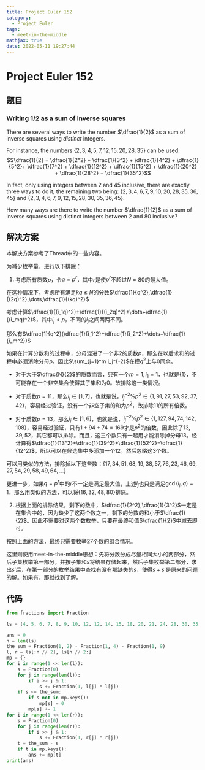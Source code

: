 ```yaml
---
title: Project Euler 152
category:
  - Project Euler
tags:
  - meet-in-the-middle
mathjax: true
date: 2022-05-11 19:27:44
---
```


<escape><!-- more --></escape>

# Project Euler 152

## 题目

### Writing 1/2 as a sum of inverse squares

There are several ways to write the number $\dfrac{1}{2}$ as a sum of inverse squares using *distinct* integers.

For instance, the numbers $\{2,3,4,5,7,12,15,20,28,35\}$ can be used:
$$\dfrac{1}{2} = \dfrac{1}{2^2} + \dfrac{1}{3^2} + \dfrac{1}{4^2} + \dfrac{1}{5^2}+
\dfrac{1}{7^2} + \dfrac{1}{12^2} + \dfrac{1}{15^2} + \dfrac{1}{20^2} +
\dfrac{1}{28^2} + \dfrac{1}{35^2}$$

In fact, only using integers between $2$ and $45$ inclusive, there are exactly three ways to do it, the remaining two being: $\{2,3,4,6,7,9,10,20,28,35,36,45\}$ and $\{2,3,4,6,7,9,12,15,28,30,35,36,45\}$.

How many ways are there to write the number $\dfrac{1}{2}$ as a sum of inverse squares using distinct integers between $2$ and $80$ inclusive?

## 解决方案

本解决方案参考了Thread中的一些内容。

为减少枚举量，进行以下排除：

1. 考虑所有质数$p$，令$q=p^r$，其中$r$是使$p^r$不超过$N=80$的最大值。

在这种情况下，考虑所有满足$kq\le N$的分数$\dfrac{1}{q^2},\dfrac{1}{(2q)^2},\dots,\dfrac{1}{(kq)^2}$

考虑计算$\dfrac{1}{(i_1q)^2}+\dfrac{1}{(i_2q)^2}+\dots+\dfrac{1}{(i_mq)^2}$，其中$i_j<p$，不同的$i_j$之间两两不同。

那么有$\dfrac{1}{q^2}(\dfrac{1}{i_1^2}+\dfrac{1}{i_2^2}+\dots+\dfrac{1}{i_m^2})$

如果在计算分数和的过程中，分母混进了一个非$2$的质数$p$，那么在以后求和的过程中必须消除分母$p$。因此$\sum_{j=1}^m i_j^{-2}$在模$q^2$上与$0$同余。

- 对于大于$\dfrac{N}{2}$的质数而言，只有一个$m=1,i_1=1$，也就是$\{1\}$，不可能存在一个非空集合使得其子集和为$0$。故排除这一类情况。

- 对于质数$p=11$，那么$i_j\in[1,7]$，也就是说，$i_j^{-2}\% p^2 \in\{1, 91, 27, 53, 92, 37, 42\}$，容易经过验证，没有一个非空子集的和为$p^2$，故排除$11$的所有倍数。

- 对于质数$p=13$，那么$i_j\in[1,6]$，也就是说，$i_j^{-2}\% p^2 \in\{1, 127, 94, 74, 142, 108\}$，容易经过验证，只有$1+94+74=169$才是$p^2$的倍数，因此除了$13,39,52$，其它都可以排除。而且，这三个数只有一起用才能消除掉分母$13$。经计算得$\dfrac{1}{13^2}+\dfrac{1}{39^2}+\dfrac{1}{52^2}=\dfrac{1}{12^2}$，所以可以在候选集中多添加一个$12$。然后忽略这$3$个数。

可以用类似的方法，排除掉以下这些数：$\{17,34,51,68,19,38,57,76,23,46,69,27,54,29,58,49,64,...\}$

更进一步，如果$q=p^r$中的$r$不一定是满足最大值，上述$i_j$也只是满足$\gcd(i_j,q)=1$，那么用类似的方法，可以将$\{16,32,48,80\}$排除。

2. 根据上面的排除结果，剩下的数中，$\dfrac{1}{2^2},\dfrac{1}{3^2}$一定是在集合中的，因为缺少了这两个数之一，剩下的分数的和小于$\dfrac{1}{2}$。因此不需要对这两个数枚举，只要在最终和值$\dfrac{1}{2}$中减去即可。

按照上面的方法，最终只需要枚举$27$个数的组合情况。

这里则使用meet-in-the-middle思想：先将分数分成尽量相同大小的两部分，然后子集枚举第一部分，并按子集和$s$将结果存储起来，然后子集枚举第二部分，求出$s'$后，在第一部分的枚举结果中查找有没有那缺失的$s$，使得$s+s'$是原来的问题的解。如果有，那就找到了解。

## 代码

```py
from fractions import Fraction

ls = [4, 5, 6, 7, 8, 9, 10, 12, 12, 14, 15, 18, 20, 21, 24, 28, 30, 35, 36, 40, 42, 45, 56, 60, 63, 70, 72]

ans = 0
n = len(ls)
the_sum = Fraction(1, 2) - Fraction(1, 4) - Fraction(1, 9)
l, r = ls[:n // 2], ls[n // 2:]
mp = {}
for i in range(1 << len(l)):
    s = Fraction(0)
    for j in range(len(l)):
        if i >> j & 1:
            s += Fraction(1, l[j] * l[j])
    if s <= the_sum:
        if s not in mp.keys():
            mp[s] = 0
        mp[s] += 1
for i in range(1 << len(r)):
    s = Fraction(0)
    for j in range(len(r)):
        if i >> j & 1:
            s += Fraction(1, r[j] * r[j])
    t = the_sum - s
    if t in mp.keys():
        ans += mp[t]
print(ans)

```
